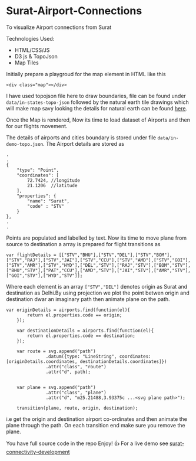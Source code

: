 # Surat-Airport-Connections
To visualize Airport connections from Surat

Technologies Used:

 * HTML/CSS/JS
 * D3 js & TopoJson
 * Map Tiles
 

Initially prepare a playgroud for the map element in HTML like this

```
<div class="map"></div>
```

I have used topojson file here to draw boundaries, file can be found under `data/in-states-topo-json` followed by the natural earth tile drawings which will make map savy looking the details for natural earth can be found [here](http://bl.ocks.org/mbostock/4150951).

Once the Map is rendered, Now its time to load dataset of Airports and then for our flights movement.

The details of airports and cities boundary is stored under file `data/in-demo-topo.json`. The Airport details are stored as 

```
.
.
{
	"type": "Point",
	"coordinates": [
		72.7424, //longitude
		21.1206  //latitude
	],
	"properties": {
		"name": "Surat",
		"code" : "STV"
	}
},
.
.
```
 

Points are populated and labelled by text. Now its time to move plane from source to destination a array is prepared for flight transitions as 

```
var flightDetails = [["STV","BHU"],["STV","DEL"],["STV","BOM"],["STV","RAJ"],["STV","JAI"],["STV","CCU"],["STV","AMD"],["STV","GOI"],["STV","AMR"],["STV","HYD"],["DEL","STV"],["RAJ","STV"],["BOM","STV"],["BHU","STV"],["PAT","CCU"],["AMD","STV"],["JAI","STV"],["AMR","STV"],["GOI","STV"],["HYD","STV"]];
```

Where each element is an array `["STV","DEL"]` denotes origin as Surat and destination as Delhi.By using projection we plot the point betwen origin and destination dwar an imaginary path then animate plane on the path.

```
var originDetails = airports.find(function(el){
		return el.properties.code == origin;
	});
	
	var destinationDetails = airports.find(function(el){
		return el.properties.code == destination;
	});

	var route = svg.append("path")
			   .datum({type: "LineString", coordinates: [originDetails.coordinates, destinationDetails.coordinates]})
			   .attr("class", "route")
			   .attr("d", path);


	var plane = svg.append("path")
			   .attr("class", "plane")
			   .attr("d", "m25.21488,3.93375c ...<svg plane path>");

	transition(plane, route, origin, destination);
```

i.e get the origin and destination airport co-ordinates and then animate the plane through the path. On each transition end make sure you remove the plane.


You have full source code in the repo Enjoy! :+1:
For a live demo see [surat-connectivity-development](http://www.vinodlouis.com/demos/surat-airport-connections/)
